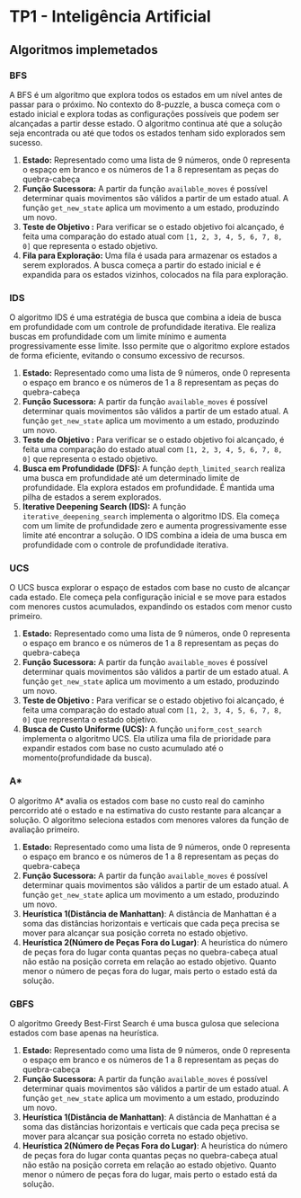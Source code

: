 # TP1 - Inteligência Artificial

## Algoritmos implemetados
### BFS

A BFS é um algoritmo que explora todos os estados em um nível antes de passar para o próximo. No contexto do 8-puzzle, a busca começa com o estado inicial e explora todas as configurações possíveis que podem ser alcançadas a partir desse estado. O algoritmo continua até que a solução seja encontrada ou até que todos os estados tenham sido explorados sem sucesso.

1. **Estado:** Representado como uma lista de 9 números, onde 0 representa o espaço em branco e os números de 1 a 8 representam as peças do quebra-cabeça
2. **Função Sucessora:** A partir da função `available_moves` é possível determinar quais movimentos são válidos a partir de um estado atual. A função `get_new_state` aplica um movimento a um estado, produzindo um novo.
3. **Teste de Objetivo :** Para verificar se o estado objetivo foi alcançado, é feita uma comparação do estado atual com `[1, 2, 3, 4, 5, 6, 7, 8, 0]` que representa o estado objetivo.
4. **Fila para Exploração:** Uma fila é usada para armazenar os estados a serem explorados. A busca começa a partir do estado inicial e é expandida para os estados vizinhos, colocados na fila para exploração.

### IDS

O algoritmo IDS é uma estratégia de busca que combina a ideia de busca em profundidade com um controle de profundidade iterativa. Ele realiza buscas em profundidade com um limite mínimo e aumenta progressivamente esse limite. Isso permite que o algoritmo explore estados de forma eficiente, evitando o consumo excessivo de recursos.

1. **Estado:** Representado como uma lista de 9 números, onde 0 representa o espaço em branco e os números de 1 a 8 representam as peças do quebra-cabeça
2. **Função Sucessora:** A partir da função `available_moves` é possível determinar quais movimentos são válidos a partir de um estado atual. A função `get_new_state` aplica um movimento a um estado, produzindo um novo.
3. **Teste de Objetivo :** Para verificar se o estado objetivo foi alcançado, é feita uma comparação do estado atual com `[1, 2, 3, 4, 5, 6, 7, 8, 0]` que representa o estado objetivo.
4. **Busca em Profundidade (DFS):** A função `depth_limited_search` realiza uma busca em profundidade até um determinado limite de profundidade. Ela explora estados em profundidade. É mantida uma pilha de estados a serem explorados.
5. **Iterative Deepening Search (IDS):** A função `iterative_deepening_search` implementa o algoritmo IDS. Ela começa com um limite de profundidade zero e aumenta progressivamente esse limite até encontrar a solução. O IDS combina a ideia de uma busca em profundidade com o controle de profundidade iterativa.

### UCS

O UCS busca explorar o espaço de estados com base no custo de alcançar cada estado. Ele começa pela configuração inicial e se move para estados com menores custos acumulados, expandindo os estados com menor custo primeiro.

1. **Estado:** Representado como uma lista de 9 números, onde 0 representa o espaço em branco e os números de 1 a 8 representam as peças do quebra-cabeça
2. **Função Sucessora:** A partir da função `available_moves` é possível determinar quais movimentos são válidos a partir de um estado atual. A função `get_new_state` aplica um movimento a um estado, produzindo um novo.
3. **Teste de Objetivo :** Para verificar se o estado objetivo foi alcançado, é feita uma comparação do estado atual com `[1, 2, 3, 4, 5, 6, 7, 8, 0]` que representa o estado objetivo.
4. **Busca de Custo Uniforme (UCS):** A função `uniform_cost_search` implementa o algoritmo UCS. Ela utiliza uma fila de prioridade para expandir estados com base no custo acumulado até o momento(profundidade da busca).

### A\*

O algoritmo A\* avalia os estados com base no custo real do caminho percorrido até o estado e na estimativa do custo restante para alcançar a solução. O algoritmo seleciona estados com menores valores da função de avaliação primeiro.

1. **Estado:** Representado como uma lista de 9 números, onde 0 representa o espaço em branco e os números de 1 a 8 representam as peças do quebra-cabeça
2. **Função Sucessora:** A partir da função `available_moves` é possível determinar quais movimentos são válidos a partir de um estado atual. A função `get_new_state` aplica um movimento a um estado, produzindo um novo.
3. **Heurística 1(Distância de Manhattan)**: A distância de Manhattan é a soma das distâncias horizontais e verticais que cada peça precisa se mover para alcançar sua posição correta no estado objetivo.
4. **Heurística 2(Número de Peças Fora do Lugar)**: A heurística do número de peças fora do lugar conta quantas peças no quebra-cabeça atual não estão na posição correta em relação ao estado objetivo. Quanto menor o número de peças fora do lugar, mais perto o estado está da solução.

### GBFS

O algoritmo Greedy Best-First Search é uma busca gulosa que seleciona estados com base apenas na heurística.

1. **Estado:** Representado como uma lista de 9 números, onde 0 representa o espaço em branco e os números de 1 a 8 representam as peças do quebra-cabeça
2. **Função Sucessora:** A partir da função `available_moves` é possível determinar quais movimentos são válidos a partir de um estado atual. A função `get_new_state` aplica um movimento a um estado, produzindo um novo.
3. **Heurística 1(Distância de Manhattan)**: A distância de Manhattan é a soma das distâncias horizontais e verticais que cada peça precisa se mover para alcançar sua posição correta no estado objetivo.
4. **Heurística 2(Número de Peças Fora do Lugar)**: A heurística do número de peças fora do lugar conta quantas peças no quebra-cabeça atual não estão na posição correta em relação ao estado objetivo. Quanto menor o número de peças fora do lugar, mais perto o estado está da solução.
